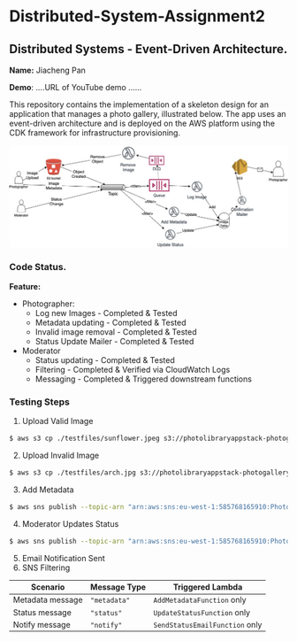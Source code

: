 # Distributed-System-Assignment2
## Distributed Systems - Event-Driven Architecture.

__Name:__ Jiacheng Pan

__Demo__: ....URL of YouTube demo ......

This repository contains the implementation of a skeleton design for an application that manages a photo gallery, illustrated below. The app uses an event-driven architecture and is deployed on the AWS platform using the CDK framework for infrastructure provisioning.

![!\[\](./testfiles/arch.png)](photo-library-app/testfiles/arch.jpg)

### Code Status. 

__Feature:__
+ Photographer:
  + Log new Images - Completed & Tested
  + Metadata updating - Completed & Tested
  + Invalid image removal - Completed & Tested
  + Status Update Mailer - Completed & Tested
+ Moderator
  + Status updating - Completed & Tested
  + Filtering - Completed & Verified via CloudWatch Logs
  + Messaging - Completed & Triggered downstream functions


### Testing Steps 
1. Upload Valid Image
```bash
$ aws s3 cp ./testfiles/sunflower.jpeg s3://photolibraryappstack-photogallerybucket51200357-tt1imfqtxnoasd
```
2. Upload Invalid Image
```bash
$ aws s3 cp ./testfiles/arch.jpg s3://photolibraryappstack-photogallerybucket51200357-tt1imfqtxnoasd
```
3. Add Metadata
```bash
$ aws sns publish --topic-arn "arn:aws:sns:eu-west-1:585768165910:PhotoLibraryAppStack-MetadataTopicA4CB8975-WP94tVA2H2uT" --message-attributes file://attributes.json --message file://message.json
```
4. Moderator Updates Status
```bash
$ aws sns publish --topic-arn "arn:aws:sns:eu-west-1:585768165910:PhotoLibraryAppStack-MetadataTopicA4CB8975-WP94tVA2H2uT" --message file://status-message.json --message-attributes file://attributes.json
```
5. Email Notification Sent
6. SNS Filtering

| Scenario         | Message Type | Triggered Lambda              |
|------------------|--------------|-------------------------------|
| Metadata message | `"metadata"` | `AddMetadataFunction` only    |
| Status message   | `"status"`   | `UpdateStatusFunction` only   |
| Notify message   | `"notify"`   | `SendStatusEmailFunction` only |

